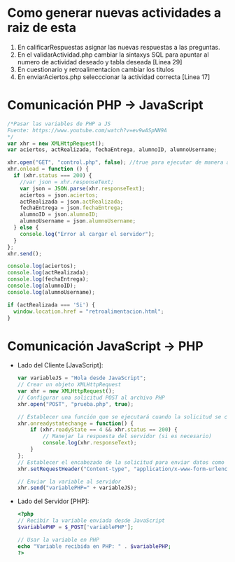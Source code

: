 # Como generar nuevas actividades a raiz de esta  
1. En calificarRespuestas asignar las nuevas respuestas a las preguntas.
2. En el validarActividad.php cambiar la sintaxys SQL para apuntar al numero de actividad deseado y tabla deseada [Linea 29]  
3. En cuestionario y retroalimentacion cambiar los titulos
4. En enviarAciertos.php selecccionar la actividad correcta [Linea 17]

# Comunicación PHP -> JavaScript
```javascript
/*Pasar las variables de PHP a JS
Fuente: https://www.youtube.com/watch?v=ev9wASpNN9A
*/
var xhr = new XMLHttpRequest();
var aciertos, actRealizada, fechaEntrega, alumnoID, alumnoUsername;

xhr.open("GET", "control.php", false); //true para ejecutar de manera asincrona y false para hacerlo de manera asincrona
xhr.onload = function () {
  if (xhr.status === 200) {
    //var json = xhr.responseText;
    var json = JSON.parse(xhr.responseText);
    aciertos = json.aciertos;
    actRealizada = json.actRealizada;
    fechaEntrega = json.fechaEntrega;
    alumnoID = json.alumnoID;
    alumnoUsername = json.alumnoUsername;
  } else {
    console.log("Error al cargar el servidor");
  }
};
xhr.send();

console.log(aciertos);
console.log(actRealizada);
console.log(fechaEntrega);
console.log(alumnoID);
console.log(alumnoUsername);

if (actRealizada === 'Si') {
  window.location.href = "retroalimentacion.html";
}
```
# Comunicación JavaScript -> PHP
* Lado del Cliente [JavaScript]:
  ```javascript
  var variableJS = "Hola desde JavaScript";
  // Crear un objeto XMLHttpRequest
  var xhr = new XMLHttpRequest();  
  // Configurar una solicitud POST al archivo PHP
  xhr.open("POST", "prueba.php", true);

  // Establecer una función que se ejecutará cuando la solicitud se complete
  xhr.onreadystatechange = function() {
      if (xhr.readyState == 4 && xhr.status == 200) {
          // Manejar la respuesta del servidor (si es necesario)
          console.log(xhr.responseText);
      }
  };  
  // Establecer el encabezado de la solicitud para enviar datos como un formulario
  xhr.setRequestHeader("Content-type", "application/x-www-form-urlencoded");

  // Enviar la variable al servidor
  xhr.send("variablePHP=" + variableJS);
  ```
* Lado del Servidor [PHP]:
  ```php
  <?php
  // Recibir la variable enviada desde JavaScript
  $variablePHP = $_POST['variablePHP'];

  // Usar la variable en PHP
  echo "Variable recibida en PHP: " . $variablePHP;
  ?>  
  ```